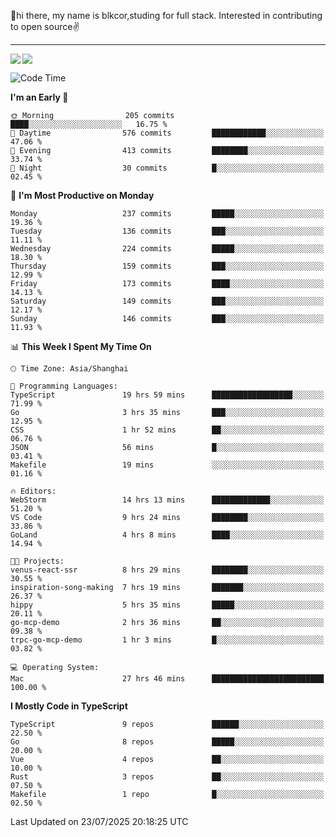 👋hi there, my name is blkcor,studing for full stack.
Interested in contributing to open source✌️

<hr/>

![](https://github-readme-stats.vercel.app/api?username=blkcor)
<a href="https://github.com/blkcor/github-readme-stats">
    <img align="left" src="https://github-readme-stats.vercel.app/api/top-langs/?username=blkcor&hide=jupyter%20notebook,shaderlab,tex,c%23&langs_count=9" />
</a>


<!--START_SECTION:waka-->
![Code Time](http://img.shields.io/badge/Code%20Time-2%2C282%20hrs%2021%20mins-blue)

**I'm an Early 🐤** 

```text
🌞 Morning                205 commits         ████░░░░░░░░░░░░░░░░░░░░░   16.75 % 
🌆 Daytime                576 commits         ████████████░░░░░░░░░░░░░   47.06 % 
🌃 Evening                413 commits         ████████░░░░░░░░░░░░░░░░░   33.74 % 
🌙 Night                  30 commits          █░░░░░░░░░░░░░░░░░░░░░░░░   02.45 % 
```
📅 **I'm Most Productive on Monday** 

```text
Monday                   237 commits         █████░░░░░░░░░░░░░░░░░░░░   19.36 % 
Tuesday                  136 commits         ███░░░░░░░░░░░░░░░░░░░░░░   11.11 % 
Wednesday                224 commits         █████░░░░░░░░░░░░░░░░░░░░   18.30 % 
Thursday                 159 commits         ███░░░░░░░░░░░░░░░░░░░░░░   12.99 % 
Friday                   173 commits         ████░░░░░░░░░░░░░░░░░░░░░   14.13 % 
Saturday                 149 commits         ███░░░░░░░░░░░░░░░░░░░░░░   12.17 % 
Sunday                   146 commits         ███░░░░░░░░░░░░░░░░░░░░░░   11.93 % 
```


📊 **This Week I Spent My Time On** 

```text
🕑︎ Time Zone: Asia/Shanghai

💬 Programming Languages: 
TypeScript               19 hrs 59 mins      ██████████████████░░░░░░░   71.99 % 
Go                       3 hrs 35 mins       ███░░░░░░░░░░░░░░░░░░░░░░   12.95 % 
CSS                      1 hr 52 mins        ██░░░░░░░░░░░░░░░░░░░░░░░   06.76 % 
JSON                     56 mins             █░░░░░░░░░░░░░░░░░░░░░░░░   03.41 % 
Makefile                 19 mins             ░░░░░░░░░░░░░░░░░░░░░░░░░   01.16 % 

🔥 Editors: 
WebStorm                 14 hrs 13 mins      █████████████░░░░░░░░░░░░   51.20 % 
VS Code                  9 hrs 24 mins       ████████░░░░░░░░░░░░░░░░░   33.86 % 
GoLand                   4 hrs 8 mins        ████░░░░░░░░░░░░░░░░░░░░░   14.94 % 

🐱‍💻 Projects: 
venus-react-ssr          8 hrs 29 mins       ████████░░░░░░░░░░░░░░░░░   30.55 % 
inspiration-song-making  7 hrs 19 mins       ███████░░░░░░░░░░░░░░░░░░   26.37 % 
hippy                    5 hrs 35 mins       █████░░░░░░░░░░░░░░░░░░░░   20.11 % 
go-mcp-demo              2 hrs 36 mins       ██░░░░░░░░░░░░░░░░░░░░░░░   09.38 % 
trpc-go-mcp-demo         1 hr 3 mins         █░░░░░░░░░░░░░░░░░░░░░░░░   03.82 % 

💻 Operating System: 
Mac                      27 hrs 46 mins      █████████████████████████   100.00 % 
```

**I Mostly Code in TypeScript** 

```text
TypeScript               9 repos             ██████░░░░░░░░░░░░░░░░░░░   22.50 % 
Go                       8 repos             █████░░░░░░░░░░░░░░░░░░░░   20.00 % 
Vue                      4 repos             ██░░░░░░░░░░░░░░░░░░░░░░░   10.00 % 
Rust                     3 repos             ██░░░░░░░░░░░░░░░░░░░░░░░   07.50 % 
Makefile                 1 repo              █░░░░░░░░░░░░░░░░░░░░░░░░   02.50 % 
```




 Last Updated on 23/07/2025 20:18:25 UTC
<!--END_SECTION:waka-->



